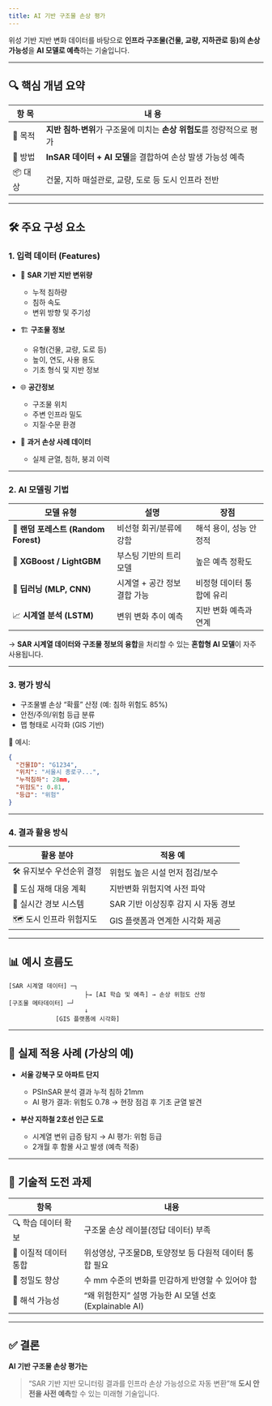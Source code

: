 ```yaml
---
title: AI 기반 구조물 손상 평가
---
```


위성 기반 지반 변화 데이터를 바탕으로 **인프라 구조물(건물, 교량, 지하관로 등)의 손상 가능성**을 **AI 모델로 예측**하는 기술입니다.

---

## 🔍 핵심 개념 요약

| 항 목    | 내  용                                          |
| ----- | ------------------------------------------- |
| 🎯 목적 | **지반 침하·변위**가 구조물에 미치는 **손상 위험도**를 정량적으로 평가 |
| 🧠 방법 | **InSAR 데이터 + AI 모델**을 결합하여 손상 발생 가능성 예측    |
| 📦 대상 | 건물, 지하 매설관로, 교량, 도로 등 도시 인프라 전반             |

---

## 🛠️ 주요 구성 요소

### 1. **입력 데이터 (Features)**

* 📡 **SAR 기반 지반 변위량**

  * 누적 침하량
  * 침하 속도
  * 변위 방향 및 주기성

* 🏗️ **구조물 정보**

  * 유형(건물, 교량, 도로 등)
  * 높이, 연도, 사용 용도
  * 기초 형식 및 지반 정보

* 🌐 **공간정보**

  * 구조물 위치
  * 주변 인프라 밀도
  * 지질·수문 환경

* 📝 **과거 손상 사례 데이터**

  * 실제 균열, 침하, 붕괴 이력

---

### 2. **AI 모델링 기법**

| 모델 유형                          | 설명                | 장점             |
| ------------------------------ | ----------------- | -------------- |
| 🧠 **랜덤 포레스트 (Random Forest)** | 비선형 회귀/분류에 강함     | 해석 용이, 성능 안정적  |
| 🔢 **XGBoost / LightGBM**      | 부스팅 기반의 트리 모델     | 높은 예측 정확도      |
| 🤖 **딥러닝 (MLP, CNN)**          | 시계열 + 공간 정보 결합 가능 | 비정형 데이터 통합에 유리 |
| 📈 **시계열 분석 (LSTM)**           | 변위 변화 추이 예측       | 지반 변화 예측과 연계   |

→ **SAR 시계열 데이터와 구조물 정보의 융합**을 처리할 수 있는 **혼합형 AI 모델**이 자주 사용됩니다.

---

### 3. **평가 방식**

* 구조물별 손상 “확률” 산정 (예: 침하 위험도 85%)
* 안전/주의/위험 등급 분류
* 맵 형태로 시각화 (GIS 기반)

📌 예시:

```json
{
  "건물ID": "G1234",
  "위치": "서울시 종로구...",
  "누적침하": 28mm,
  "위험도": 0.81,
  "등급": "위험"
}
```

---

### 4. **결과 활용 방식**

| 활용 분야           | 적용 예                   |
| --------------- | ---------------------- |
| 🛠 유지보수 우선순위 결정 | 위험도 높은 시설 먼저 점검/보수     |
| 🧭 도심 재해 대응 계획  | 지반변화 위험지역 사전 파악        |
| 🧪 실시간 경보 시스템   | SAR 기반 이상징후 감지 시 자동 경보 |
| 🗺 도시 인프라 위험지도  | GIS 플랫폼과 연계한 시각화 제공    |

---

## 📊 예시 흐름도

```
[SAR 시계열 데이터] ─┐
                     ├→ [AI 학습 및 예측] → 손상 위험도 산정
[구조물 메타데이터] ─┘
                     ↓
             [GIS 플랫폼에 시각화]
```

---

## 🔎 실제 적용 사례 (가상의 예)

* **서울 강북구 모 아파트 단지**

  * PSInSAR 분석 결과 누적 침하 21mm
  * AI 평가 결과: 위험도 0.78 → 현장 점검 후 기초 균열 발견

* **부산 지하철 2호선 인근 도로**

  * 시계열 변위 급증 탐지 → AI 평가: 위험 등급
  * 2개월 후 함몰 사고 발생 (예측 적중)

---

## 📌 기술적 도전 과제

| 항목            | 내용                                        |
| ------------- | ----------------------------------------- |
| 🔍 학습 데이터 확보  | 구조물 손상 레이블(정답 데이터) 부족                     |
| 🧩 이질적 데이터 통합 | 위성영상, 구조물DB, 토양정보 등 다원적 데이터 통합 필요         |
| 🎯 정밀도 향상     | 수 mm 수준의 변화를 민감하게 반영할 수 있어야 함             |
| 💬 해석 가능성     | “왜 위험한지” 설명 가능한 AI 모델 선호 (Explainable AI) |

---

## ✅ 결론

**AI 기반 구조물 손상 평가는**

> “SAR 기반 지반 모니터링 결과를 인프라 손상 가능성으로 자동 변환”해
> **도시 안전을 사전 예측**할 수 있는 미래형 기술입니다.

